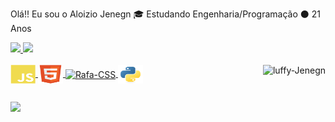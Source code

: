  Olá!! Eu sou o Aloizio Jenegn
 🎓  Estudando Engenharia/Programação
 ⚫  21 Anos
 
  <div>
  <a href="https://github.com/Jenegn">
  <img height="180em" src="https://github-readme-stats.vercel.app/api?username=Jenegn&show_icons=true&theme=dark&include_all_commits=true&count_private=true"/>
  <img height="180em" src="https://github-readme-stats.vercel.app/api/top-langs/?username=Jenegn&layout=compact&langs_count=7&theme=dark"/>
</div
 
   ##
 
<div style="display: inline_block"><br>
  <img align="center" alt="jenegn-Js" height="30" width="40" src="https://raw.githubusercontent.com/devicons/devicon/master/icons/javascript/javascript-plain.svg">  
  <img align="center" alt="Rafa-HTML" height="30" width="40" src="https://raw.githubusercontent.com/devicons/devicon/master/icons/html5/html5-original.svg">
  <img align="center" alt="Rafa-CSS" height="30" width="40" src="https://img.shields.io/badge/CSS-239120?&style=for-the-badge&logo=css3&logoColor=white.svg">
  <img align="center" alt="Rafa-Python" height="30" width="40" src="https://raw.githubusercontent.com/devicons/devicon/master/icons/python/python-original.svg">
  <img align="right" alt="luffy-Jenegn" src="https://media.discordapp.net/attachments/858368516608098346/885730769018961920/luffy-haoshoku.gif">
 
   ##
  
  <div> 
   <a href="https://instagram.com/aloiziojng" target="_blank"><img src="https://img.shields.io/badge/-Instagram-%23E4405F?style=for-the-badge&logo=instagram&logoColor=white" target="_blank"></a>
 
